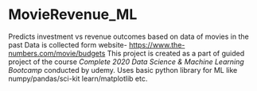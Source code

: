 # MovieRevenue_ML
Predicts investment vs revenue outcomes based on data of movies in the past
Data is collected form website- https://www.the-numbers.com/movie/budgets
This project is created as a part of guided project of the course *Complete 2020 Data Science & Machine Learning Bootcamp* conducted by udemy.
Uses basic python library for ML like numpy/pandas/sci-kit learn/matplotlib etc.
